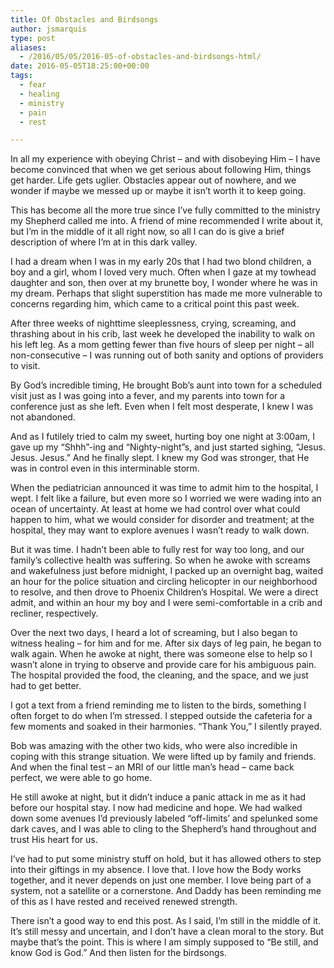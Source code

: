 ```yaml
---
title: Of Obstacles and Birdsongs
author: jsmarquis
type: post
aliases:
  - /2016/05/05/2016-05-of-obstacles-and-birdsongs-html/
date: 2016-05-05T18:25:00+00:00
tags:
  - fear
  - healing
  - ministry
  - pain
  - rest

---
```

In all my experience with obeying Christ &#8211; and with disobeying Him &#8211; I have become convinced that when we get serious about following Him, things get harder. Life gets uglier. Obstacles appear out of nowhere, and we wonder if maybe we messed up or maybe it isn&#8217;t worth it to keep going.

This has become all the more true since I&#8217;ve fully committed to the ministry my Shepherd called me into. A friend of mine recommended I write about it, but I&#8217;m in the middle of it all right now, so all I can do is give a brief description of where I&#8217;m at in this dark valley. 

I had a dream when I was in my early 20s that I had two blond children, a boy and a girl, whom I loved very much. Often when I gaze at my towhead daughter and son, then over at my brunette boy, I wonder where he was in my dream. Perhaps that slight superstition has made me more vulnerable to concerns regarding him, which came to a critical point this past week.

After three weeks of nighttime sleeplessness, crying, screaming, and thrashing about in his crib, last week he developed the inability to walk on his left leg. As a mom getting fewer than five hours of sleep per night &#8211; all non-consecutive &#8211; I was running out of both sanity and options of providers to visit.

By God&#8217;s incredible timing, He brought Bob&#8217;s aunt into town for a scheduled visit just as I was going into a fever, and my parents into town for a conference just as she left. Even when I felt most desperate, I knew I was not abandoned.

And as I futilely tried to calm my sweet, hurting boy one night at 3:00am, I gave up my &#8220;Shhh&#8221;-ing and &#8220;Nighty-night&#8221;s, and just started sighing, &#8220;Jesus. Jesus. Jesus.&#8221; And he finally slept. I knew my God was stronger, that He was in control even in this interminable storm.

When the pediatrician announced it was time to admit him to the hospital, I wept. I felt like a failure, but even more so I worried we were wading into an ocean of uncertainty. At least at home we had control over what could happen to him, what we would consider for disorder and treatment; at the hospital, they may want to explore avenues I wasn&#8217;t ready to walk down.

But it was time. I hadn&#8217;t been able to fully rest for way too long, and our family&#8217;s collective health was suffering. So when he awoke with screams and wakefulness just before midnight, I packed up an overnight bag, waited an hour for the police situation and circling helicopter in our neighborhood to resolve, and then drove to Phoenix Children&#8217;s Hospital. We were a direct admit, and within an hour my boy and I were semi-comfortable in a crib and recliner, respectively.

Over the next two days, I heard a lot of screaming, but I also began to witness healing &#8211; for him and for me. After six days of leg pain, he began to walk again. When he awoke at night, there was someone else to help so I wasn&#8217;t alone in trying to observe and provide care for his ambiguous pain. The hospital provided the food, the cleaning, and the space, and we just had to get better.

I got a text from a friend reminding me to listen to the birds, something I often forget to do when I&#8217;m stressed. I stepped outside the cafeteria for a few moments and soaked in their harmonies. &#8220;Thank You,&#8221; I silently prayed.

Bob was amazing with the other two kids, who were also incredible in coping with this strange situation. We were lifted up by family and friends. And when the final test &#8211; an MRI of our little man&#8217;s head &#8211; came back perfect, we were able to go home.

He still awoke at night, but it didn&#8217;t induce a panic attack in me as it had before our hospital stay. I now had medicine and hope. We had walked down some avenues I&#8217;d previously labeled &#8220;off-limits&#8217; and spelunked some dark caves, and I was able to cling to the Shepherd&#8217;s hand throughout and trust His heart for us.

I&#8217;ve had to put some ministry stuff on hold, but it has allowed others to step into their giftings in my absence. I love that. I love how the Body works together, and it never depends on just one member. I love being part of a system, not a satellite or a cornerstone. And Daddy has been reminding me of this as I have rested and received renewed strength.

There isn&#8217;t a good way to end this post. As I said, I&#8217;m still in the middle of it. It&#8217;s still messy and uncertain, and I don&#8217;t have a clean moral to the story. But maybe that&#8217;s the point. This is where I am simply supposed to &#8220;Be still, and know God is God.&#8221; And then listen for the birdsongs.